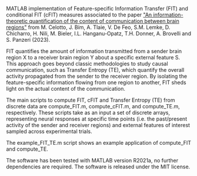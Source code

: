 MATLAB implementation of Feature-specific Information Transfer (FIT) and conditional FIT (cFIT) measures associated to the paper
["An information-theoretic quantification of the content of communication between brain regions"](https://www.biorxiv.org/content/10.1101/2023.06.14.544903v1.full.pdf) from M. Celotto, J. Bím, A. Tlaie, V. De Feo, S.M. Lemke, D. Chicharro, H. Nili, M. Bieler, I.L. Hanganu-Opatz, T.H. Donner, A. Brovelli and S. Panzeri (2023).

FIT quantifies the amount of information transmitted from a sender brain region X to a receiver brain region Y about a specific external feature S. This approach goes beyond classic methodologies to study causal communication, such as Transfer Entropy (TE), which quantify the overall activity propagated from the sender to the receiver region. By isolating the feature-specific information flowing from one region to another, FIT sheds light on the actual content of the communication.

The main scripts to compute FIT, cFIT and Transfer Entropy (TE) from discrete data are compute_FIT.m, compute_cFIT.m, and compute_TE.m, respectively.
These scripts take as an input a set of discrete arrays, representing neural responses at specific time points (i.e. the past/present activity of the sender and receiver regions) and external features of interest sampled across experimental trials.

The example_FIT_TE.m script shows an example application of compute_FIT and compute_TE.

The software has been tested with MATLAB version R2021a, no further dependencies are required. The software is released under the MIT license.
